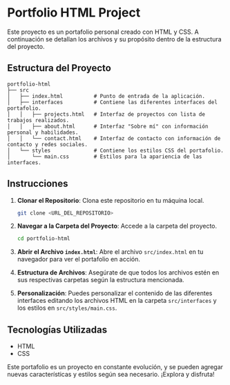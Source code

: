 # Portfolio HTML Project

Este proyecto es un portafolio personal creado con HTML y CSS. A continuación se detallan los archivos y su propósito dentro de la estructura del proyecto.

## Estructura del Proyecto

```
portfolio-html
├── src
│   ├── index.html          # Punto de entrada de la aplicación.
│   ├── interfaces          # Contiene las diferentes interfaces del portafolio.
│   │   ├── projects.html   # Interfaz de proyectos con lista de trabajos realizados.
│   │   ├── about.html      # Interfaz "Sobre mí" con información personal y habilidades.
│   │   └── contact.html    # Interfaz de contacto con información de contacto y redes sociales.
│   └── styles              # Contiene los estilos CSS del portafolio.
│       └── main.css        # Estilos para la apariencia de las interfaces.
```

## Instrucciones

1. **Clonar el Repositorio**: Clona este repositorio en tu máquina local.
   
   ```bash
   git clone <URL_DEL_REPOSITORIO>
   ```

2. **Navegar a la Carpeta del Proyecto**: Accede a la carpeta del proyecto.

   ```bash
   cd portfolio-html
   ```

3. **Abrir el Archivo `index.html`**: Abre el archivo `src/index.html` en tu navegador para ver el portafolio en acción.

4. **Estructura de Archivos**: Asegúrate de que todos los archivos estén en sus respectivas carpetas según la estructura mencionada.

5. **Personalización**: Puedes personalizar el contenido de las diferentes interfaces editando los archivos HTML en la carpeta `src/interfaces` y los estilos en `src/styles/main.css`.

## Tecnologías Utilizadas

- HTML
- CSS

Este portafolio es un proyecto en constante evolución, y se pueden agregar nuevas características y estilos según sea necesario. ¡Explora y disfruta!

